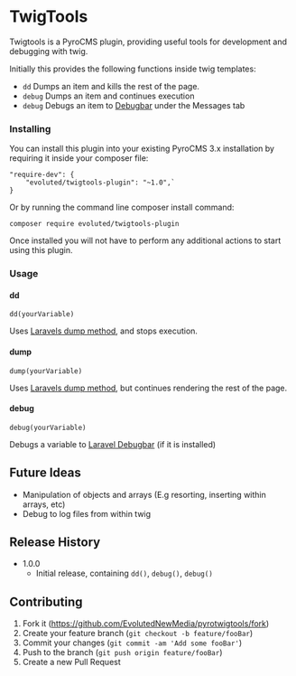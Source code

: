 # TwigTools
Twigtools is a PyroCMS plugin, providing useful tools for development and debugging with twig. 

Initially this provides the following functions inside twig templates:

- `dd` Dumps an item and kills the rest of the page.
- `debug` Dumps an item and continues execution
- `debug` Debugs an item to [Debugbar](https://github.com/barryvdh/laravel-debugbar) under the Messages tab

### Installing

You can install this plugin into your existing PyroCMS 3.x installation by requiring it inside your composer file:

```
"require-dev": {
    "evoluted/twigtools-plugin": "~1.0",`
}
```

Or by running the command line composer install command:

`composer require evoluted/twigtools-plugin`

Once installed you will not have to perform any additional actions to start using this plugin.

### Usage

#### dd
`dd(yourVariable)`

Uses [Laravels dump method](https://laravel.com/docs/5.6/helpers#method-dump), and stops execution.

#### dump
`dump(yourVariable)`

Uses [Laravels dump method](https://laravel.com/docs/5.6/helpers#method-dump), but continues rendering the rest of the page.

#### debug
`debug(yourVariable)`

Debugs a variable to [Laravel Debugbar](https://github.com/barryvdh/laravel-debugbar) (if it is installed)

## Future Ideas

- Manipulation of objects and arrays (E.g resorting, inserting within arrays, etc)
- Debug to log files from within twig

## Release History
* 1.0.0
    * Initial release, containing `dd()`, `debug()`, `debug()`

## Contributing

1. Fork it (<https://github.com/EvolutedNewMedia/pyrotwigtools/fork>)
2. Create your feature branch (`git checkout -b feature/fooBar`)
3. Commit your changes (`git commit -am 'Add some fooBar'`)
4. Push to the branch (`git push origin feature/fooBar`)
5. Create a new Pull Request